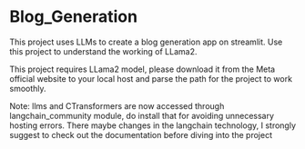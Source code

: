 # Blog_Generation
This project uses LLMs to create a blog generation app on streamlit. Use this project to understand the working of LLama2.

This project requires LLama2 model, please download it from the Meta official website to your local host and parse the path for the project to work smoothly.

Note: llms and CTransformers are now accessed through langchain_community module, do install that for avoiding unnecessary hosting errors. There maybe changes in the langchain technology, I strongly suggest to check out the documentation before diving into the project
